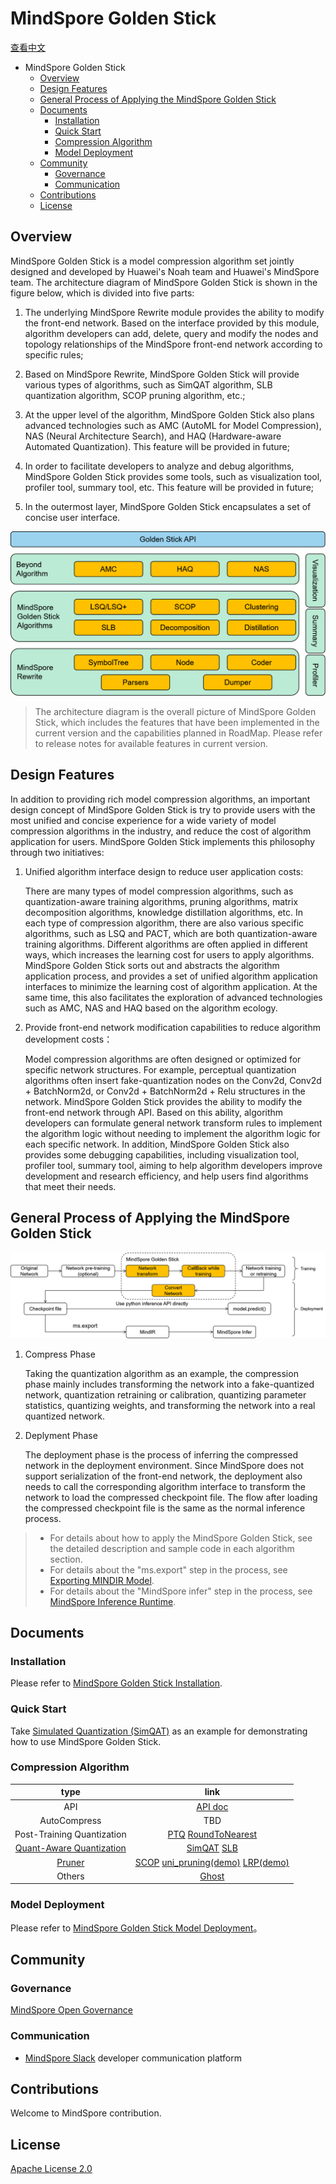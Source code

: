# MindSpore Golden Stick

[查看中文](./README_CN.md)

<!-- TOC -->

- MindSpore Golden Stick
    - [Overview](#overview)
    - [Design Features](#design-features)
    - [General Process of Applying the MindSpore Golden Stick](#general-process-of-applying-the-mindspore-golden-stick)
    - [Documents](#documents)
        - [Installation](#installation)
        - [Quick Start](#quick-start)
        - [Compression Algorithm](#compression-algorithm)
        - [Model Deployment](#model-deployment)
    - [Community](#community)
        - [Governance](#governance)
        - [Communication](#communication)
    - [Contributions](#contributions)
    - [License](#license)

<!-- /TOC -->

## Overview

MindSpore Golden Stick is a model compression algorithm set jointly designed and developed by Huawei's Noah team and Huawei's MindSpore team. The architecture diagram of MindSpore Golden Stick is shown in the figure below, which is divided into five parts:

1. The underlying MindSpore Rewrite module provides the ability to modify the front-end network. Based on the interface provided by this module, algorithm developers can add, delete, query and modify the nodes and topology relationships of the MindSpore front-end network according to specific rules;

2. Based on MindSpore Rewrite, MindSpore Golden Stick will provide various types of algorithms, such as SimQAT algorithm, SLB quantization algorithm, SCOP pruning algorithm, etc.;

3. At the upper level of the algorithm, MindSpore Golden Stick also plans advanced technologies such as AMC (AutoML for Model Compression), NAS (Neural Architecture Search), and HAQ (Hardware-aware Automated Quantization). This feature will be provided in future;

4. In order to facilitate developers to analyze and debug algorithms, MindSpore Golden Stick provides some tools, such as visualization tool, profiler tool, summary tool, etc. This feature will be provided in future;

5. In the outermost layer, MindSpore Golden Stick encapsulates a set of concise user interface.

![MindSpore_GS_Architecture](docs/en/images/golden-stick-arch.png)

> The architecture diagram is the overall picture of MindSpore Golden Stick, which includes the features that have been implemented in the current version and the capabilities planned in RoadMap. Please refer to release notes for available features in current version.

## Design Features

In addition to providing rich model compression algorithms, an important design concept of MindSpore Golden Stick is try to provide users with the most unified and concise experience for a wide variety of model compression algorithms in the industry, and reduce the cost of algorithm application for users. MindSpore Golden Stick implements this philosophy through two initiatives:

1. Unified algorithm interface design to reduce user application costs:

   There are many types of model compression algorithms, such as quantization-aware training algorithms, pruning algorithms, matrix decomposition algorithms, knowledge distillation algorithms, etc. In each type of compression algorithm, there are also various specific algorithms, such as LSQ and PACT, which are both quantization-aware training algorithms. Different algorithms are often applied in different ways, which increases the learning cost for users to apply algorithms. MindSpore Golden Stick sorts out and abstracts the algorithm application process, and provides a set of unified algorithm application interfaces to minimize the learning cost of algorithm application. At the same time, this also facilitates the exploration of advanced technologies such as AMC, NAS and HAQ based on the algorithm ecology.

2. Provide front-end network modification capabilities to reduce algorithm development costs：

   Model compression algorithms are often designed or optimized for specific network structures. For example, perceptual quantization algorithms often insert fake-quantization nodes on the Conv2d, Conv2d + BatchNorm2d, or Conv2d + BatchNorm2d + Relu structures in the network. MindSpore Golden Stick provides the ability to modify the front-end network through API. Based on this ability, algorithm developers can formulate general network transform rules to implement the algorithm logic without needing to implement the algorithm logic for each specific network. In addition, MindSpore Golden Stick also provides some debugging capabilities, including visualization tool, profiler tool, summary tool, aiming to help algorithm developers improve development and research efficiency, and help users find algorithms that meet their needs.

## General Process of Applying the MindSpore Golden Stick

![workflow](docs/en/images/workflow.png)

1. Compress Phase

    Taking the quantization algorithm as an example, the compression phase mainly includes transforming the network into a fake-quantized network, quantization retraining or calibration, quantizing parameter statistics, quantizing weights, and transforming the network into a real quantized network.

2. Deplyment Phase

    The deployment phase is the process of inferring the compressed network in the deployment environment. Since MindSpore does not support serialization of the front-end network, the deployment also needs to call the corresponding algorithm interface to transform the network to load the compressed checkpoint file. The flow after loading the compressed checkpoint file is the same as the normal inference process.

> - For details about how to apply the MindSpore Golden Stick, see the detailed description and sample code in each algorithm section.
> - For details about the "ms.export" step in the process, see [Exporting MINDIR Model](https://www.mindspore.cn/tutorials/en/master/beginner/save_load.html#saving-and-loading-mindir).
> - For details about the "MindSpore infer" step in the process, see [MindSpore Inference Runtime](https://www.mindspore.cn/docs/en/master/model_infer/ms_infer/llm_inference_overview.html).

## Documents

### Installation

Please refer to [MindSpore Golden Stick Installation](docs/en/install.md).

### Quick Start

Take [Simulated Quantization (SimQAT)](mindspore_gs/quantization/simulated_quantization/README.md) as an example for demonstrating how to use MindSpore Golden Stick.

### Compression Algorithm

| type |                             link                                  |
| :---------------------: | :-----------------------------------------------------------------: |
| API         | [API doc](https://www.mindspore.cn/golden_stick/docs/en/master) |
| AutoCompress   | TBD |
| Post-Training Quantization   | [PTQ](mindspore_gs/ptq/ptq/README.md) [RoundToNearest](mindspore_gs/ptq/round_to_nearest/README.md) |
| [Quant-Aware Quantization](mindspore_gs/quantization/README.md) | [SimQAT](mindspore_gs/quantization/simulated_quantization/README.md) [SLB](mindspore_gs/quantization/slb/README.md) |
| [Pruner](mindspore_gs/pruner/README.md) | [SCOP](mindspore_gs/pruner/scop/README.md) [uni_pruning(demo)](mindspore_gs/pruner/uni_pruning/README.md) [LRP(demo)](mindspore_gs/pruner/heads/lrp/README.md)  |
| Others | [Ghost](mindspore_gs/ghost/README.md)  |

### Model Deployment

Please refer to [MindSpore Golden Stick Model Deployment](docs/en/deployment/overview.md)。

## Community

### Governance

[MindSpore Open Governance](https://gitee.com/mindspore/community/blob/master/governance.md)

### Communication

- [MindSpore Slack](https://join.slack.com/t/mindspore/shared_invite/zt-dgk65rli-3ex4xvS4wHX7UDmsQmfu8w) developer communication platform

## Contributions

Welcome to MindSpore contribution.

## License

[Apache License 2.0](https://gitee.com/mindspore/golden-stick/blob/master/LICENSE)

